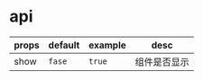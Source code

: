 # api


| props | default | example | desc |
|-------|---------|---------|------|
| show | `fase`| `true` | 组件是否显示 |
